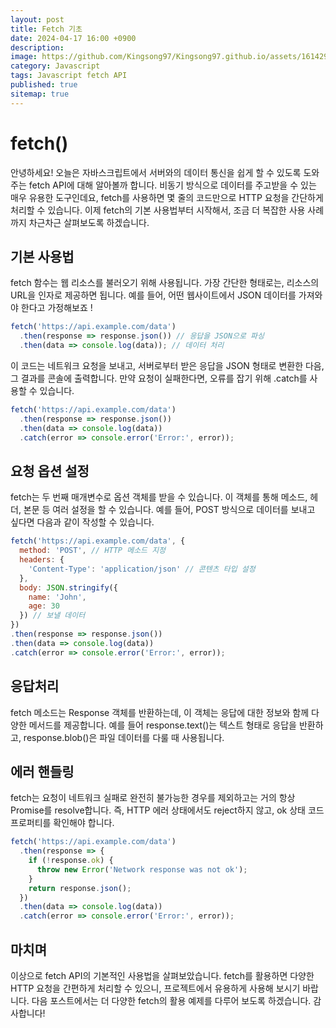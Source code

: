 ```yaml
---
layout: post
title: Fetch 기초
date: 2024-04-17 16:00 +0900
description: 
image: https://github.com/Kingsong97/Kingsong97.github.io/assets/161429740/9cfaddda-635f-499f-803c-9e53ad988f88
category: Javascript 
tags: Javascript fetch API
published: true
sitemap: true
---
```


# fetch() 

안녕하세요! 오늘은 자바스크립트에서 서버와의 데이터 통신을 쉽게 할 수 있도록 도와주는 fetch API에 대해 알아볼까 합니다. 비동기 방식으로 데이터를 주고받을 수 있는 매우 유용한 도구인데요, fetch를 사용하면 몇 줄의 코드만으로 HTTP 요청을 간단하게 처리할 수 있습니다. 이제 fetch의 기본 사용법부터 시작해서, 조금 더 복잡한 사용 사례까지 차근차근 살펴보도록 하겠습니다.

## 기본 사용법

fetch 함수는 웹 리소스를 불러오기 위해 사용됩니다. 가장 간단한 형태로는, 리소스의 URL을 인자로 제공하면 됩니다. 예를 들어, 어떤 웹사이트에서 JSON 데이터를 가져와야 한다고 가정해보죠 !

```javascript
fetch('https://api.example.com/data')
  .then(response => response.json()) // 응답을 JSON으로 파싱
  .then(data => console.log(data)); // 데이터 처리
```

이 코드는 네트워크 요청을 보내고, 서버로부터 받은 응답을 JSON 형태로 변환한 다음, 그 결과를 콘솔에 출력합니다. 만약 요청이 실패한다면, 오류를 잡기 위해 .catch를 사용할 수 있습니다.

```javascript
fetch('https://api.example.com/data')
  .then(response => response.json())
  .then(data => console.log(data))
  .catch(error => console.error('Error:', error));
```

## 요청 옵션 설정

fetch는 두 번째 매개변수로 옵션 객체를 받을 수 있습니다. 이 객체를 통해 메소드, 헤더, 본문 등 여러 설정을 할 수 있습니다. 예를 들어, POST 방식으로 데이터를 보내고 싶다면 다음과 같이 작성할 수 있습니다.

```javascript
fetch('https://api.example.com/data', {
  method: 'POST', // HTTP 메소드 지정
  headers: {
    'Content-Type': 'application/json' // 콘텐츠 타입 설정
  },
  body: JSON.stringify({
    name: 'John',
    age: 30
  }) // 보낼 데이터
})
.then(response => response.json())
.then(data => console.log(data))
.catch(error => console.error('Error:', error));
```

## 응답처리
fetch 메소드는 Response 객체를 반환하는데, 이 객체는 응답에 대한 정보와 함께 다양한 메서드를 제공합니다. 예를 들어 response.text()는 텍스트 형태로 응답을 반환하고, response.blob()은 파일 데이터를 다룰 때 사용됩니다.

## 에러 핸들링
fetch는 요청이 네트워크 실패로 완전히 불가능한 경우를 제외하고는 거의 항상 Promise를 resolve합니다. 즉, HTTP 에러 상태에서도 reject하지 않고, ok 상태 코드 프로퍼티를 확인해야 합니다.
```javascript
fetch('https://api.example.com/data')
  .then(response => {
    if (!response.ok) {
      throw new Error('Network response was not ok');
    }
    return response.json();
  })
  .then(data => console.log(data))
  .catch(error => console.error('Error:', error));
```

## 마치며

이상으로 fetch API의 기본적인 사용법을 살펴보았습니다. fetch를 활용하면 다양한 HTTP 요청을 간편하게 처리할 수 있으니, 프로젝트에서 유용하게 사용해 보시기 바랍니다. 다음 포스트에서는 더 다양한 fetch의 활용 예제를 다루어 보도록 하겠습니다. 감사합니다!